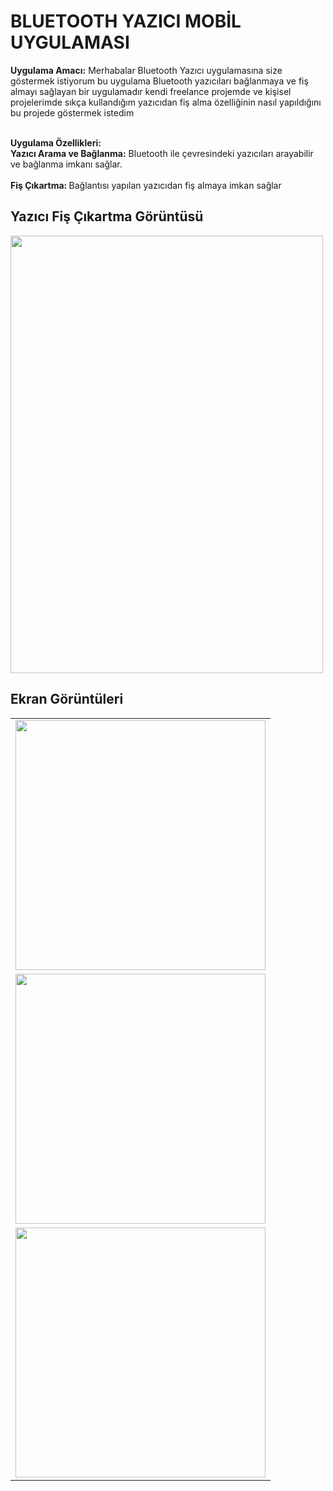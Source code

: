 # BLUETOOTH YAZICI MOBİL UYGULAMASI

<b>Uygulama Amacı:</b> Merhabalar Bluetooth Yazıcı uygulamasına size göstermek istiyorum bu uygulama Bluetooth yazıcıları bağlanmaya ve fiş almayı sağlayan bir uygulamadır kendi freelance projemde ve kişisel projelerimde sıkça kullandığım yazıcıdan fiş alma özelliğinin nasıl yapıldığını bu projede göstermek istedim<br><br>

<b>Uygulama Özellikleri:</b>
<br>
<b> Yazıcı Arama ve Bağlanma:</b> Bluetooth ile çevresindeki yazıcıları arayabilir ve bağlanma imkanı sağlar.
<br><br>
<b>Fiş Çıkartma: </b>Bağlantısı yapılan yazıcıdan fiş almaya imkan sağlar
<br>

## Yazıcı Fiş Çıkartma Görüntüsü
<img width="500" height="700" src="https://github.com/user-attachments/assets/2efe9fc3-d10d-40f2-a8d6-e67a12cf4f46">

## Ekran Görüntüleri

<table>
    <tr>
    <td>
      <img src="https://github.com/user-attachments/assets/587ceadd-d6f1-43bc-ac87-d77d847330e2" width=%100, height=400/>
    </td>
  </tr>
    <tr>
    <td>
      <img src="https://github.com/user-attachments/assets/f054503b-a5c4-49bb-b797-795ceab5b2f5" width=%100, height=400/>
    </td>
  </tr>
     <tr>
    <td>
      <img src="https://github.com/user-attachments/assets/daa0aac7-9ab1-422d-8041-ae62827fab3f" width=%100, height=400/>
    </td>
  </tr>
</table>

